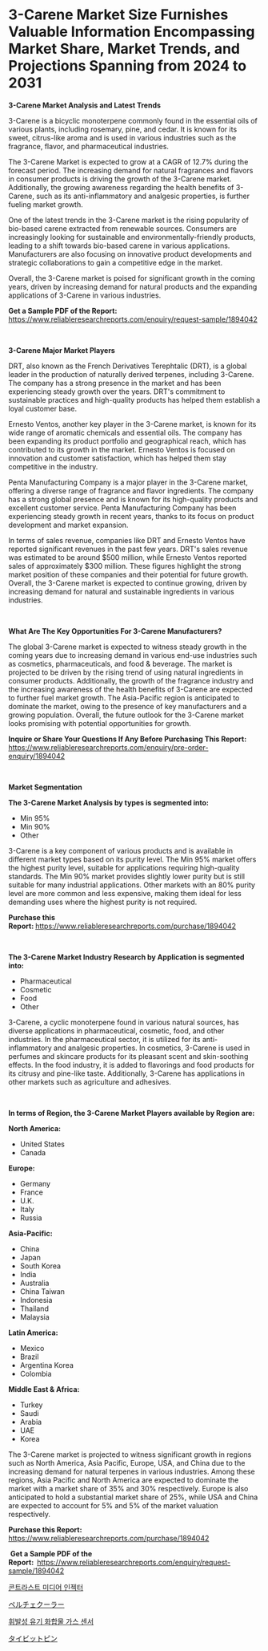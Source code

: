 <p><h1>3-Carene Market Size Furnishes Valuable Information Encompassing Market Share, Market Trends, and Projections Spanning from 2024 to 2031</h1></p><p><strong>3-Carene Market Analysis and Latest Trends</strong></p>
<p><p>3-Carene is a bicyclic monoterpene commonly found in the essential oils of various plants, including rosemary, pine, and cedar. It is known for its sweet, citrus-like aroma and is used in various industries such as the fragrance, flavor, and pharmaceutical industries.</p><p>The 3-Carene Market is expected to grow at a CAGR of 12.7% during the forecast period. The increasing demand for natural fragrances and flavors in consumer products is driving the growth of the 3-Carene market. Additionally, the growing awareness regarding the health benefits of 3-Carene, such as its anti-inflammatory and analgesic properties, is further fueling market growth.</p><p>One of the latest trends in the 3-Carene market is the rising popularity of bio-based carene extracted from renewable sources. Consumers are increasingly looking for sustainable and environmentally-friendly products, leading to a shift towards bio-based carene in various applications. Manufacturers are also focusing on innovative product developments and strategic collaborations to gain a competitive edge in the market.</p><p>Overall, the 3-Carene market is poised for significant growth in the coming years, driven by increasing demand for natural products and the expanding applications of 3-Carene in various industries.</p></p>
<p><strong>Get a Sample PDF of the Report:&nbsp;</strong> <a href="https://www.reliableresearchreports.com/enquiry/request-sample/1894042">https://www.reliableresearchreports.com/enquiry/request-sample/1894042</a></p>
<p>&nbsp;</p>
<p><strong>3-Carene Major Market Players</strong></p>
<p><p>DRT, also known as the French Derivatives Terephtalic (DRT), is a global leader in the production of naturally derived terpenes, including 3-Carene. The company has a strong presence in the market and has been experiencing steady growth over the years. DRT's commitment to sustainable practices and high-quality products has helped them establish a loyal customer base.</p><p>Ernesto Ventos, another key player in the 3-Carene market, is known for its wide range of aromatic chemicals and essential oils. The company has been expanding its product portfolio and geographical reach, which has contributed to its growth in the market. Ernesto Ventos is focused on innovation and customer satisfaction, which has helped them stay competitive in the industry.</p><p>Penta Manufacturing Company is a major player in the 3-Carene market, offering a diverse range of fragrance and flavor ingredients. The company has a strong global presence and is known for its high-quality products and excellent customer service. Penta Manufacturing Company has been experiencing steady growth in recent years, thanks to its focus on product development and market expansion.</p><p>In terms of sales revenue, companies like DRT and Ernesto Ventos have reported significant revenues in the past few years. DRT's sales revenue was estimated to be around $500 million, while Ernesto Ventos reported sales of approximately $300 million. These figures highlight the strong market position of these companies and their potential for future growth. Overall, the 3-Carene market is expected to continue growing, driven by increasing demand for natural and sustainable ingredients in various industries.</p></p>
<p>&nbsp;</p>
<p><strong>What Are The Key Opportunities For 3-Carene Manufacturers?</strong></p>
<p><p>The global 3-Carene market is expected to witness steady growth in the coming years due to increasing demand in various end-use industries such as cosmetics, pharmaceuticals, and food & beverage. The market is projected to be driven by the rising trend of using natural ingredients in consumer products. Additionally, the growth of the fragrance industry and the increasing awareness of the health benefits of 3-Carene are expected to further fuel market growth. The Asia-Pacific region is anticipated to dominate the market, owing to the presence of key manufacturers and a growing population. Overall, the future outlook for the 3-Carene market looks promising with potential opportunities for growth.</p></p>
<p><strong>Inquire or Share Your Questions If Any Before Purchasing This Report:</strong> <a href="https://www.reliableresearchreports.com/enquiry/pre-order-enquiry/1894042">https://www.reliableresearchreports.com/enquiry/pre-order-enquiry/1894042</a></p>
<p>&nbsp;</p>
<p><strong>Market Segmentation</strong></p>
<p><strong>The 3-Carene Market Analysis by types is segmented into:</strong></p>
<p><ul><li>Min 95%</li><li>Min 90%</li><li>Other</li></ul></p>
<p><p>3-Carene is a key component of various products and is available in different market types based on its purity level. The Min 95% market offers the highest purity level, suitable for applications requiring high-quality standards. The Min 90% market provides slightly lower purity but is still suitable for many industrial applications. Other markets with an 80% purity level are more common and less expensive, making them ideal for less demanding uses where the highest purity is not required.</p></p>
<p><strong>Purchase this Report:&nbsp;</strong><a href="https://www.reliableresearchreports.com/purchase/1894042">https://www.reliableresearchreports.com/purchase/1894042</a></p>
<p>&nbsp;</p>
<p><strong>The 3-Carene Market Industry Research by Application is segmented into:</strong></p>
<p><ul><li>Pharmaceutical</li><li>Cosmetic</li><li>Food</li><li>Other</li></ul></p>
<p><p>3-Carene, a cyclic monoterpene found in various natural sources, has diverse applications in pharmaceutical, cosmetic, food, and other industries. In the pharmaceutical sector, it is utilized for its anti-inflammatory and analgesic properties. In cosmetics, 3-Carene is used in perfumes and skincare products for its pleasant scent and skin-soothing effects. In the food industry, it is added to flavorings and food products for its citrusy and pine-like taste. Additionally, 3-Carene has applications in other markets such as agriculture and adhesives.</p></p>
<p>&nbsp;</p>
<p><strong>In terms of Region, the 3-Carene Market Players available by Region are:</strong></p>
<p>
    <p> <strong> North America: </strong>
        <ul>
            <li>United States</li>
            <li>Canada</li>
        </ul>
        </p> 
    <p> <strong> Europe: </strong>
        <ul>
            <li>Germany</li>
            <li>France</li>
            <li>U.K.</li>
            <li>Italy</li>
            <li>Russia</li>
        </ul>
        </p> 
    <p> <strong> Asia-Pacific: </strong>
        <ul>
            <li>China</li>
            <li>Japan</li>
            <li>South Korea</li>
            <li>India</li>
            <li>Australia</li>
            <li>China Taiwan</li>
            <li>Indonesia</li>
            <li>Thailand</li>
            <li>Malaysia</li>
        </ul>
        </p> 
    <p> <strong> Latin America: </strong>
        <ul>
            <li>Mexico</li>
            <li>Brazil</li>
            <li>Argentina Korea</li>
            <li>Colombia</li>
        </ul>
        </p> 
    <p> <strong> Middle East & Africa: </strong>
        <ul>
            <li>Turkey</li>
            <li>Saudi</li>
            <li>Arabia</li>
            <li>UAE</li>
            <li>Korea</li>
        </ul>
    </p>
    </p>
<p><p>The 3-Carene market is projected to witness significant growth in regions such as North America, Asia Pacific, Europe, USA, and China due to the increasing demand for natural terpenes in various industries. Among these regions, Asia Pacific and North America are expected to dominate the market with a market share of 35% and 30% respectively. Europe is also anticipated to hold a substantial market share of 25%, while USA and China are expected to account for 5% and 5% of the market valuation respectively.</p></p>
<p><strong>Purchase this Report: </strong><a href="https://www.reliableresearchreports.com/purchase/1894042">https://www.reliableresearchreports.com/purchase/1894042</a></p>
<p>&nbsp;<strong>Get a Sample PDF of the Report:&nbsp;&nbsp;</strong><a href="https://www.reliableresearchreports.com/enquiry/request-sample/1894042">https://www.reliableresearchreports.com/enquiry/request-sample/1894042</a></p>
<p><strong></strong></p>
<p><p><a href="https://medium.com/@adonispellea2022/%EB%8C%80%EC%A1%B0-%EB%A7%A4%EC%B2%B4-%EC%A3%BC%EC%9E%85%EA%B8%B0-%EC%8B%9C%EC%9E%A5-2031%EB%85%84%EA%B9%8C%EC%A7%80%EC%9D%98-%ED%8A%B8%EB%A0%8C%EB%93%9C-%EC%98%88%EC%B8%A1-%EB%B0%8F-%EA%B2%BD%EC%9F%81-%EB%B6%84%EC%84%9D-343316495916">콘트라스트 미디어 인젝터</a></p><p><a href="https://medium.com/@rusty-marie2024/%E3%83%9A%E3%83%AB%E3%83%81%E3%82%A8%E3%82%AF%E3%83%BC%E3%83%A9%E3%83%BC%E3%83%9E%E3%83%BC%E3%82%B1%E3%83%83%E3%83%88%E3%83%A1%E3%83%88%E3%83%AA%E3%83%83%E3%82%AF%E3%82%B9%E3%81%AE%E3%83%87%E3%82%B3%E3%83%BC%E3%83%89-%E3%83%9E%E3%83%BC%E3%82%B1%E3%83%83%E3%83%88%E3%82%B7%E3%82%A7%E3%82%A2-%E3%83%88%E3%83%AC%E3%83%B3%E3%83%89-%E6%88%90%E9%95%B7%E3%83%91%E3%82%BF%E3%83%BC%E3%83%B3-254f87f56849">ペルチェクーラー</a></p><p><a href="https://medium.com/@gummibear5656757/%ED%9C%98%EB%B0%9C%EC%84%B1-%EC%9C%A0%EA%B8%B0-%ED%99%94%ED%95%A9%EB%AC%BC-%EA%B0%80%EC%8A%A4-%EC%84%BC%EC%84%9C-%EC%8B%9C%EC%9E%A5-%EB%8F%99%ED%96%A5-%EB%B0%8F-%EC%8B%9C%EC%9E%A5-%EB%B6%84%EC%84%9D%EC%9D%80-2024-2031%EB%85%84-%EA%B8%B0%EA%B0%84%EC%9D%84-%EB%8C%80%EC%83%81%EC%9C%BC%EB%A1%9C-%EC%98%88%EC%B8%A1%EB%90%A9%EB%8B%88%EB%8B%A4-4d517096d261">휘발성 유기 화합물 가스 센서</a></p><p><a href="https://medium.com/@rusty-marie2024/igbt-ipm%E5%B8%82%E5%A0%B4%E8%A6%8F%E6%A8%A1%E3%81%AF-%E3%82%B0%E3%83%AD%E3%83%BC%E3%83%90%E3%83%AB%E7%94%A3%E6%A5%AD%E3%81%AB%E3%81%8A%E3%81%91%E3%82%8B%E6%9C%80%E9%81%A9%E3%81%AA%E3%83%9E%E3%83%BC%E3%82%B1%E3%83%86%E3%82%A3%E3%83%B3%E3%82%B0%E3%83%81%E3%83%A3%E3%83%8D%E3%83%AB%E3%82%92%E7%A4%BA%E3%81%97%E3%81%A6%E3%81%84%E3%81%BE%E3%81%99-705b7dd83a91">タイビットピン</a></p></p>